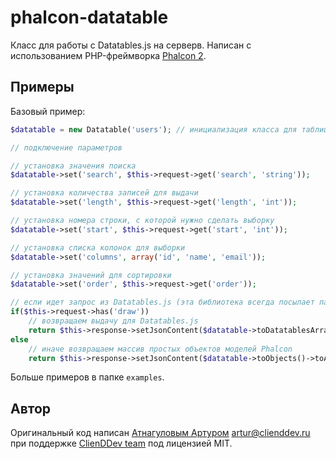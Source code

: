 # phalcon-datatable

Класс для работы с Datatables.js на серверв. Написан с использованием PHP-фреймворка [Phalcon 2](http://phalconphp.com).

## Примеры

Базовый пример:

```php
$datatable = new Datatable('users'); // инициализация класса для таблицы users

// подключение параметров

// установка значения поиска
$datatable->set('search', $this->request->get('search', 'string'));

// установка количества записей для выдачи
$datatable->set('length', $this->request->get('length', 'int'));

// установка номера строки, с которой нужно сделать выборку
$datatable->set('start', $this->request->get('start', 'int'));

// установка списка колонок для выборки
$datatable->set('columns', array('id', 'name', 'email'));

// установка значений для сортировки
$datatable->set('order', $this->request->get('order'));

// если идет запрос из Datatables.js (эта библиотека всегда посылает параметр draw)
if($this->request->has('draw')) 
    // возвращаем выдачу для Datatables.js
    return $this->response->setJsonContent($datatable->toDatatablesArray());
else
    // иначе возвращаем массив простых объектов моделей Phalcon
    return $this->response->setJsonContent($datatable->toObjects()->toArray());
```

Больше примеров в папке `examples`.

## Автор

Оригинальный код написан [Атнагуловым Артуром](http://atnartur.ru) <artur@clienddev.ru> при поддержке [ClienDDev team](http://clienddev.ru) под лицензией MIT.
